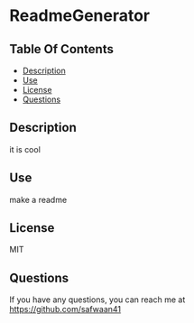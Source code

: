 
# ReadmeGenerator

## Table Of Contents
- [Description](#description)
- [Use](#use)
- [License](#license)
- [Questions](#questions)
## Description
it is cool

## Use
make a readme

## License
MIT

## Questions
If you have any questions, you can reach me at https://github.com/safwaan41


    
